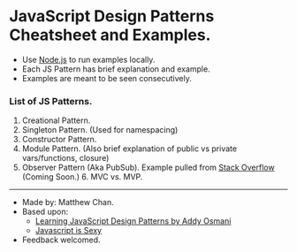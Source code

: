 # JavaScript Design Patterns Cheatsheet and Examples.
  - Use [Node.js](http://nodejs.org) to run examples locally.
  - Each JS Pattern has brief explanation and example.
  - Examples are meant to be seen consecutively.

### List of JS Patterns.
  1. Creational Pattern.
  2. Singleton Pattern. (Used for namespacing) 
  3. Constructor Pattern.
  4. Module Pattern. (Also brief explanation of public vs private vars/functions, closure)
  5. Observer Pattern (Aka PubSub). Example pulled from [Stack Overflow](http://stackoverflow.com/questions/13512949/why-would-one-use-the-publish-subscribe-pattern-in-js-jquery)
  (Coming Soon.) 6. MVC vs. MVP. 

----------------------------------------------------------------------------------------

  - Made by: Matthew Chan.
  - Based upon:
      * [Learning JavaScript Design Patterns by Addy Osmani](http://it-ebooks.info/book/724/)
      * [Javascript is Sexy](http://javascriptissexy.com)
  -  Feedback welcomed.
